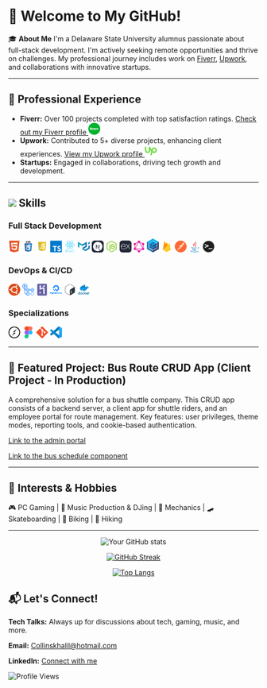# 👋 Welcome to My GitHub!

🎓 **About Me**
I'm a Delaware State University alumnus passionate about full-stack development. I'm actively seeking remote opportunities and thrive on challenges. My professional journey includes work on [Fiverr](https://www.fiverr.com/byte_sized_code), [Upwork](https://www.upwork.com/freelancers/~015812edd627c78224), and collaborations with innovative startups.

---

## 💼 Professional Experience
- **Fiverr:** Over 100 projects completed with top satisfaction ratings. [Check out my Fiverr profile <img src="fiverr.svg" width="24">](https://www.fiverr.com/byte_sized_code)
- **Upwork:** Contributed to 5+ diverse projects, enhancing client experiences. [View my Upwork profile <img src="upwork.svg" width="24">](https://www.upwork.com/freelancers/~015812edd627c78224)
- **Startups:** Engaged in collaborations, driving tech growth and development.

---

## <img src="https://media2.giphy.com/media/QssGEmpkyEOhBCb7e1/giphy.gif?cid=ecf05e47a0n3gi1bfqntqmob8g9aid1oyj2wr3ds3mg700bl&rid=giphy.gif" width ="25"><b> Skills</b>

### Full Stack Development
<img src="html.svg" width="24"> <img src="css3.png" width="24"> <img src="javascript.png" width="24"> <img src="typescript-original.svg" width="24"> <img src="react.svg" width="24"> <img src="materialui-original.svg" width="24">  <img src="NextJS.svg" width="24"> <img src="nodejs.svg" width="24"> <img src="express.svg" width="24"> <img src="graphql.svg" width="24"> <img src="sequelize.png" width="24"> <img src="firebase.png" width="24"> <img src="postman.png" width="24"> <img src="java-original.svg" width="24"> <img src="terminal.png" width="24">

### DevOps & CI/CD
<img src="ubuntu.png" width="24"> <img src="actions.svg" width="24"> <img src="heroku.svg" width="24"> <img src="digitalocean.svg" width="24"> <img src="bash.svg" width="24">  <img src="docker.png" width="24">

### Specializations
<img src="socket-io.svg" width="24"> <img src="figma.svg" width="24"> <img src="git.svg" width="24"> <img src="vscode.svg" width="24">

---

## 🌟 Featured Project: Bus Route CRUD App (Client Project - In Production)
A comprehensive solution for a bus shuttle company. This CRUD app consists of a backend server, a client app for shuttle riders, and an employee portal for route management. Key features: user privileges, theme modes, reporting tools, and cookie-based authentication.

[Link to the admin portal](https://bus-routing-portal-prod-18d532a8f2ff.herokuapp.com/)

[Link to the bus schedule component](https://main--kc-bus-service-status-client.netlify.app/)

---

## 🎉 Interests & Hobbies
🎮 PC Gaming | 🎵 Music Production & DJing | 🚗 Mechanics | 🛹 Skateboarding | 🚴 Biking | 🥾 Hiking

---
<div align="center">
  
![Your GitHub stats](https://github-readme-stats.vercel.app/api?username=khalil0525&show_icons=true&theme=dark)



[![GitHub Streak](http://github-readme-streak-stats.herokuapp.com?user=khalil0525&theme=dark&background=000000)](https://git.io/streak-stats)
 
[![Top Langs](https://github-readme-stats.vercel.app/api/top-langs/?username=khalil0525&layout=compact&theme=vision-friendly-dark)](https://github.com/anuraghazra/github-readme-stats)
</div>

## 📬 Let's Connect!

**Tech Talks:** Always up for discussions about tech, gaming, music, and more.

**Email:** [Collinskhalil@hotmail.com](mailto:Collinskhalil@hotmail.com) 

**LinkedIn:** [Connect with me](https://www.linkedin.com/in/khalil-collins/)

![Profile Views](https://komarev.com/ghpvc/?username=khalil0525&color=green)
